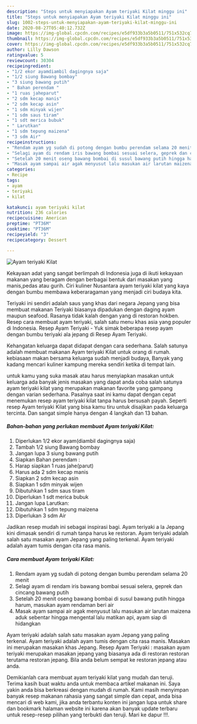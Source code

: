 ```yaml
---
description: "Steps untuk menyiapakan Ayam teriyaki Kilat minggu ini"
title: "Steps untuk menyiapakan Ayam teriyaki Kilat minggu ini"
slug: 1002-steps-untuk-menyiapakan-ayam-teriyaki-kilat-minggu-ini
date: 2020-08-27T05:40:12.732Z
image: https://img-global.cpcdn.com/recipes/e5df933b3a5b0511/751x532cq70/ayam-teriyaki-kilat-foto-resep-utama.jpg
thumbnail: https://img-global.cpcdn.com/recipes/e5df933b3a5b0511/751x532cq70/ayam-teriyaki-kilat-foto-resep-utama.jpg
cover: https://img-global.cpcdn.com/recipes/e5df933b3a5b0511/751x532cq70/ayam-teriyaki-kilat-foto-resep-utama.jpg
author: Lilly Dawson
ratingvalue: 5
reviewcount: 30304
recipeingredient:
- "1/2 ekor ayamdiambil dagingnya saja"
- "1/2 siung Bawang bombay"
- "3 siung bawang putih"
- " Bahan perendam "
- "1 ruas jaheparut"
- "2 sdm kecap manis"
- "2 sdm kecap asin"
- "1 sdm minyak wijen"
- "1 sdm saus tiram"
- "1 sdt merica bubuk"
- " Larutkan"
- "1 sdm tepung maizena"
- "3 sdm Air"
recipeinstructions:
- "Rendam ayam yg sudah di potong dengan bumbu perendam selama 20 menit"
- "Selagi ayam di rendam iris bawang bombai sesuai selera, geprek dan cincang bawang putih"
- "Setelah 20 menit oseng bawang bombai di susul bawang putih hingga harum, masukan ayam rendaman beri air"
- "Masak ayam sampai air agak menyusut lalu masukan air larutan maizena aduk sebentar hingga mengental lalu matikan api, ayam siap di hidangkan"
categories:
- Recipe
tags:
- ayam
- teriyaki
- kilat

katakunci: ayam teriyaki kilat 
nutrition: 236 calories
recipecuisine: American
preptime: "PT36M"
cooktime: "PT36M"
recipeyield: "3"
recipecategory: Dessert

---
```



![Ayam teriyaki Kilat](https://img-global.cpcdn.com/recipes/e5df933b3a5b0511/751x532cq70/ayam-teriyaki-kilat-foto-resep-utama.jpg)

Kekayaan adat yang sangat berlimpah di Indonesia juga di ikuti kekayaan makanan yang beragam dengan berbagai bentuk dari masakan yang manis,pedas atau gurih. Ciri kuliner Nusantara ayam teriyaki kilat yang kaya dengan bumbu membawa keberaragaman yang menjadi ciri budaya kita.


Teriyaki ini sendiri adalah saus yang khas dari negara Jepang yang bisa membuat makanan Teriyaki biasanya dipadukan dengan daging ayam maupun seafood. Rasanya tidak kalah dengan yang di restoran hokben. Resep cara membuat ayam teriyaki, salah satu menu khas asia yang populer di Indonesia. Resep Ayam Teriyaki - Yuk simak beberapa resep ayam dengan bumbu teriyaki ala jepang di Resep Ayam Teriyaki.

Kehangatan keluarga dapat didapat dengan cara sederhana. Salah satunya adalah membuat makanan Ayam teriyaki Kilat untuk orang di rumah. kebiasaan makan bersama keluarga sudah menjadi budaya, Banyak yang kadang mencari kuliner kampung mereka sendiri ketika di tempat lain.

untuk kamu yang suka masak atau harus menyiapkan masakan untuk keluarga ada banyak jenis masakan yang dapat anda coba salah satunya ayam teriyaki kilat yang merupakan makanan favorite yang gampang dengan varian sederhana. Pasalnya saat ini kamu dapat dengan cepat menemukan resep ayam teriyaki kilat tanpa harus bersusah payah.
Seperti resep Ayam teriyaki Kilat yang bisa kamu tiru untuk disajikan pada keluarga tercinta. Dan sangat simple hanya dengan 4 langkah dan 13 bahan.


<!--inarticleads1-->

##### Bahan-bahan yang perlukan membuat Ayam teriyaki Kilat:

1. Diperlukan 1/2 ekor ayam(diambil dagingnya saja)
1. Tambah 1/2 siung Bawang bombay
1. Jangan lupa 3 siung bawang putih
1. Siapkan  Bahan perendam :
1. Harap siapkan 1 ruas jahe(parut)
1. Harus ada 2 sdm kecap manis
1. Siapkan 2 sdm kecap asin
1. Siapkan 1 sdm minyak wijen
1. Dibutuhkan 1 sdm saus tiram
1. Diperlukan 1 sdt merica bubuk
1. Jangan lupa  Larutkan:
1. Dibutuhkan 1 sdm tepung maizena
1. Diperlukan 3 sdm Air


Jadikan resep mudah ini sebagai inspirasi bagi. Ayam teriyaki a la Jepang kini dimasak sendiri di rumah tanpa harus ke restoran. Ayam teriyaki adalah salah satu masakan ayam Jepang yang paling terkenal. Ayam teriyaki adalah ayam tumis dengan cita rasa manis. 

<!--inarticleads2-->

##### Cara membuat  Ayam teriyaki Kilat:

1. Rendam ayam yg sudah di potong dengan bumbu perendam selama 20 menit
1. Selagi ayam di rendam iris bawang bombai sesuai selera, geprek dan cincang bawang putih
1. Setelah 20 menit oseng bawang bombai di susul bawang putih hingga harum, masukan ayam rendaman beri air
1. Masak ayam sampai air agak menyusut lalu masukan air larutan maizena aduk sebentar hingga mengental lalu matikan api, ayam siap di hidangkan


Ayam teriyaki adalah salah satu masakan ayam Jepang yang paling terkenal. Ayam teriyaki adalah ayam tumis dengan cita rasa manis. Masakan ini merupakan masakan khas Jepang. Resep Ayam Teriyaki : masakan ayam teriyaki merupakan masakan jepang yang biasanya ada di restoran restoran terutama restoran jepang. Bila anda belum sempat ke restoran jepang atau anda. 

Demikianlah cara membuat ayam teriyaki kilat yang mudah dan teruji. Terima kasih buat waktu anda untuk membaca artikel makanan ini. Saya yakin anda bisa berkreasi dengan mudah di rumah. Kami masih menyimpan banyak resep makanan rahasia yang sangat simple dan cepat, anda bisa mencari di web kami, jika anda terbantu konten ini jangan lupa untuk share dan bookmark halaman website ini karena akan banyak update terbaru untuk resep-resep pilihan yang terbukti dan teruji. Mari ke dapur !!!. 
